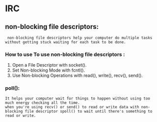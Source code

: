 # IRC

 ## non-blocking file descriptors:
     non-blocking file descriptors help your computer do multiple tasks without getting stuck waiting for each task to be done.

### How to use To use non-blocking file descriptors :
1) Open a File Descriptor with socket().
2) Set Non-blocking Mode with fcntl().
3) Use Non-blocking Operations with read(), write(), recv(), send().

### poll():
    It helps your computer wait for things to happen without using too much energy checking all the time.
    when you're using recv() or send() to read or write data with non-blocking file descriptor spoll() to wait until there's something to read or write.

